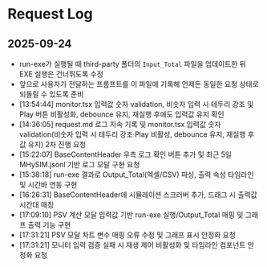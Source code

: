 # Request Log

## 2025-09-24
- run-exe가 실행될 때 third-party 폴더의 `Input_Total` 파일을 업데이트한 뒤 EXE 실행은 건너뛰도록 수정
- 앞으로 사용자가 전달하는 프롬프트를 이 파일에 기록해 언제든 동일한 요청 상태로 되돌릴 수 있도록 준비
- [13:54:44] monitor.tsx 입력값 숫자 validation, 비숫자 입력 시 테두리 강조 및 Play 버튼 비활성화, debounce 유지, 재실행 후에도 입력값 유지 확인
- [14:36:05] request.md 로그 지속 기록 및 monitor.tsx 입력값 숫자 validation(비숫자 입력 시 테두리 강조·Play 비활성, debounce 유지, 재실행 후 값 유지) 2차 진행 요청
- [15:22:07] BaseContentHeader 우측 로그 확인 버튼 추가 및 최근 5일 MHySIM.jsonl 기반 로그 모달 구현 요청
- [15:38:18] run-exe 결과로 Output_Total(엑셀/CSV) 파싱, 출력 속성 타임라인 및 시간바 연동 구현
- [16:26:31] BaseContentHeader에 시뮬레이션 스크러버 추가, 드래그 시 출력값 시간대 매칭
- [17:09:10] PSV 계산 모달 입력값 기반 run-exe 실행/Output_Total 매핑 및 그래프 출력 기능 구현
- [17:31:21] PSV 모달 차트 변수 매핑 오류 수정 및 그래프 표시 안정화 요청
- [17:31:21] 모니터 입력 검증 실패 시 재생 제어 비활성화 및 타임라인 컴포넌트 안정화 요청
